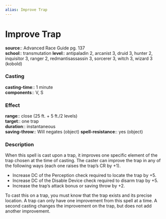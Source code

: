 ```yaml
---
alias: Improve Trap
---
```


# Improve Trap 

**source**:: Advanced Race Guide pg. 137  
**school**:: transmutation
**level**:: antipaladin 2, arcanist 3, druid 3, hunter 2, inquisitor 3, ranger 2, redmantisassassin 3, sorcerer 3, witch 3, wizard 3 (kobold)

### Casting 

**casting-time**:: 1 minute  
**components**:: V, S

### Effect 

**range**:: close (25 ft. + 5 ft./2 levels)  
**target**:: one trap  
**duration**:: instantaneous  
**saving-throw**:: Will negates (object)
**spell-resistance**:: yes (object)

### Description 

When this spell is cast upon a trap, it improves one specific element of the trap chosen at the time of casting. The caster can improve the trap in any of the following ways (each one raises the trap’s CR by +1).

-   Increase DC of the Perception check required to locate the trap by +5.
-   Increase DC of the Disable Device check required to disarm trap by +5.
-   Increase the trap’s attack bonus or saving throw by +2.

To cast this on a trap, you must know that the trap exists and its precise location. A trap can only have one improvement from this spell at a time. A second casting changes the improvement on the trap, but does not add another improvement.
